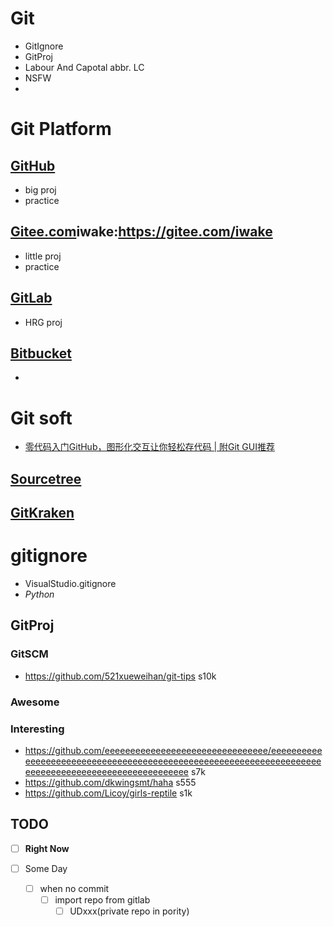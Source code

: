# Git
- GitIgnore
- GitProj
- Labour And Capotal abbr. LC
- NSFW
- 
# Git Platform

## [GitHub](https://github.com/liuwake)
- big proj
- practice

## [Gitee.com](https://gitee.com/liuwake)iwake:https://gitee.com/iwake
- little proj
- practice
## [GitLab](https://gitlab.com/liuwake)
- HRG proj

## [Bitbucket](https://bitbucket.org/dashboard/overview)
- 
#  Git soft
- [零代码入门GitHub，图形化交互让你轻松存代码 | 附Git GUI推荐](https://weibo.com/ttarticle/p/show?id=2309404405220623909253#_0)
## [Sourcetree](https://www.sourcetreeapp.com/)

## [GitKraken](https://www.gitkraken.com)
# gitignore
- VisualStudio.gitignore
- *Python*

## GitProj
### GitSCM
- https://github.com/521xueweihan/git-tips s10k
### Awesome


### Interesting
- https://github.com/eeeeeeeeeeeeeeeeeeeeeeeeeeeeeeee/eeeeeeeeeeeeeeeeeeeeeeeeeeeeeeeeeeeeeeeeeeeeeeeeeeeeeeeeeeeeeeeeeeeeeeeeeeeeeeeeeeeeeeeeeeeeeeeeeeee s7k
- https://github.com/dkwingsmt/haha s555
- https://github.com/Licoy/girls-reptile s1k


## TODO
- [ ] **Right Now**

- [ ] Some Day
  - [ ] when no commit
    - [ ] import repo from gitlab
      - [ ] UDxxx(private repo in pority)